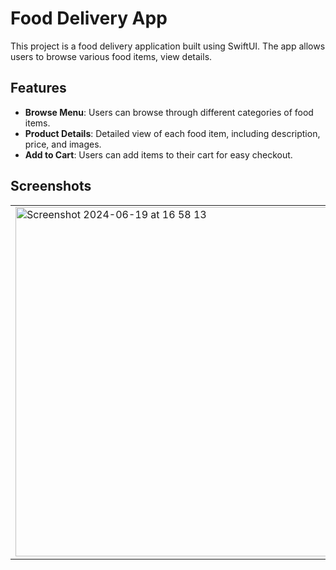 # Food Delivery App

This project is a food delivery application built using SwiftUI. The app allows users to browse various food items, view details.

## Features

- **Browse Menu**: Users can browse through different categories of food items.
- **Product Details**: Detailed view of each food item, including description, price, and images.
- **Add to Cart**: Users can add items to their cart for easy checkout.

## Screenshots

<table align="center">
  <tr>
    <td>
      <img width="559" alt="Screenshot 2024-06-19 at 16 58 13" src="https://github.com/pmarkitantov/PizzaDelivery/assets/116349133/09d81cb7-6640-462a-89be-2e2e026b3526">
    </td>
    <td>
      <img width="559" alt="Screenshot 2024-06-19 at 16 58 13" src="https://github.com/pmarkitantov/PizzaDelivery/assets/116349133/4de38139-e184-4e65-bfb5-a155f29e6ff8">
    </td>
  </tr>
</table>
